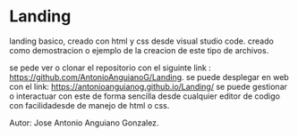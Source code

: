 # Landing
landing basico, creado  con html y css desde visual studio code.
creado como demostracion o ejemplo de la creacion de este tipo de archivos.

se pede ver o clonar el repositorio con el siguinte link :
https://github.com/AntonioAnguianoG/Landing.
se puede desplegar en web con el link:
https://antonioanguianog.github.io/Landing/
se puede gestionar o interactuar con este de forma sencilla desde cualquier  editor de codigo con facilidadesde de manejo de html o css.

Autor: Jose Antonio Anguiano Gonzalez.
